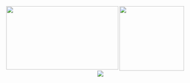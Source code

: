 <div>
  <img height="170" width="300" align="left" src="https://github-readme-stats.vercel.app/api?username=letengzz&count_private=true&include_all_commits=true&&show_icons=true&theme=blueberry" />
  <img height="173" src="https://github-readme-stats.vercel.app/api/top-langs/?username=letengzz&layout=compact" />
</div>
<div align="center"><img src="https://cdn.jsdelivr.net/gh/letengzz/letengzz/assets/github-contribution-grid-snake.svg" /></div>
